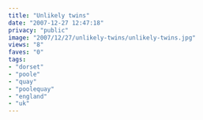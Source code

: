 ```yaml
---
title: "Unlikely twins"
date: "2007-12-27 12:47:18"
privacy: "public"
image: "2007/12/27/unlikely-twins/unlikely-twins.jpg"
views: "8"
faves: "0"
tags:
- "dorset"
- "poole"
- "quay"
- "poolequay"
- "england"
- "uk"
---
```


